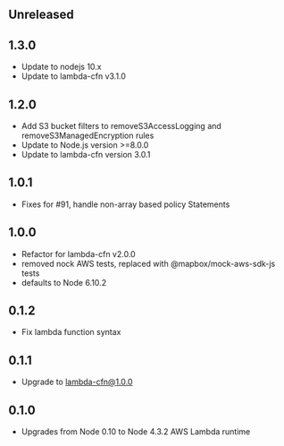 ## Unreleased

## 1.3.0

- Update to nodejs 10.x
- Update to lambda-cfn v3.1.0


## 1.2.0

- Add S3 bucket filters to removeS3AccessLogging and removeS3ManagedEncryption rules
- Update to Node.js version >=8.0.0
- Update to lambda-cfn version 3.0.1

## 1.0.1

- Fixes for #91, handle non-array based policy Statements

## 1.0.0

* Refactor for lambda-cfn v2.0.0
* removed nock AWS tests, replaced with @mapbox/mock-aws-sdk-js tests
* defaults to Node 6.10.2

## 0.1.2

* Fix lambda function syntax

## 0.1.1

* Upgrade to lambda-cfn@1.0.0

## 0.1.0

* Upgrades from Node 0.10 to Node 4.3.2 AWS Lambda runtime
